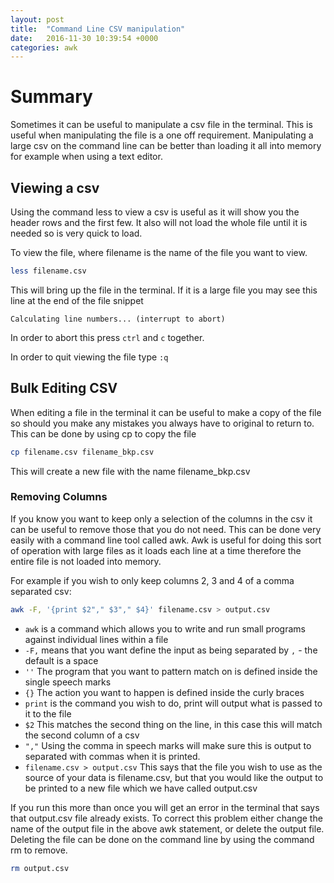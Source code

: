 ```yaml
---
layout: post
title:  "Command Line CSV manipulation"
date:   2016-11-30 10:39:54 +0000
categories: awk
---
```

# Summary

Sometimes it can be useful to manipulate a csv file in the terminal.  This is useful when manipulating the file is a one off requirement.  Manipulating a large csv on the command line can be better than loading it all into memory for example when using a text editor.

## Viewing a csv
Using the command less to view a csv is useful as it will show you the header rows and the first few.  It also will not load the whole file until it is needed so is very quick to load.

To view the file, where filename is the name of the file you want to view.

```bash
less filename.csv
```

This will bring up the file in the terminal.  If it is a large file you may see this line at the end of the file snippet

```
Calculating line numbers... (interrupt to abort)
```

In order to abort this press ```ctrl``` and ```c``` together.

In order to quit viewing the file type ```:q```

## Bulk Editing CSV

When editing a file in the terminal it can be useful to make a copy of the file so should you make any mistakes you always have to original to return to.  This can be done by using cp to copy the file

```bash
cp filename.csv filename_bkp.csv
```
This will create a new file with the name filename_bkp.csv

### Removing Columns

If you know you want to keep only a selection of the columns in the csv it can be useful to remove those that you do not need.  This can be done very easily with a command line tool called awk.  Awk is useful for doing this sort of operation with large files as it loads each line at a time therefore the entire file is not loaded into memory.

For example if you wish to only keep columns 2, 3 and 4 of a comma separated csv:

```bash
awk -F, '{print $2"," $3"," $4}' filename.csv > output.csv
```

* ```awk``` is a command which allows you to write and run small programs against individual lines within a file
* ```-F,``` means that you want define the input as being separated by ```,``` - the default is a space
* ```''```  The program that you want to pattern match on is defined inside the single speech marks
* ```{}```  The action you want to happen is defined inside the curly braces
* ```print``` is the command you wish to do, print will output what is passed to it to the file
* ```$2``` This matches the second thing on the line, in this case this will match the second column of a csv
* ```","``` Using the comma in speech marks will make sure this is output to separated with commas when it is printed.
* ```filename.csv > output.csv```  This says that the file you wish to use as the source of your data is filename.csv, but that you would like the output to be printed to a new file which we have called output.csv

If you run this more than once you will get an error in the terminal that says that output.csv file already exists.  To correct this problem either change the name of the output file in the above awk statement, or delete the output file.  Deleting the file can be done on the command line by using the command rm to remove.

```bash
rm output.csv
```